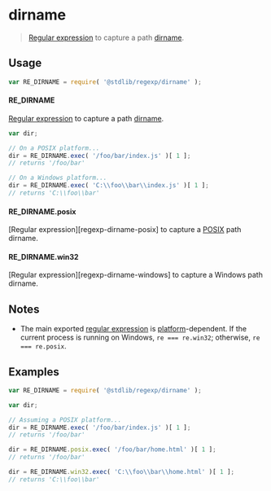 # dirname

> [Regular expression][regexp] to capture a path [dirname][dirname].


<section class="usage">

## Usage

``` javascript
var RE_DIRNAME = require( '@stdlib/regexp/dirname' );
```

#### RE_DIRNAME

[Regular expression][regexp] to capture a path [dirname][dirname]. 

``` javascript
var dir;

// On a POSIX platform...
dir = RE_DIRNAME.exec( '/foo/bar/index.js' )[ 1 ];
// returns '/foo/bar'

// On a Windows platform...
dir = RE_DIRNAME.exec( 'C:\\foo\\bar\\index.js' )[ 1 ];
// returns 'C:\\foo\\bar'
```


#### RE_DIRNAME.posix

[Regular expression][regexp-dirname-posix] to capture a [POSIX][posix] path dirname.


#### RE_DIRNAME.win32

[Regular expression][regexp-dirname-windows] to capture a Windows path dirname.

</section>

<!-- /.usage -->


<section class="notes">

## Notes

* The main exported [regular expression][regexp] is [platform][@stdlib/utils/is-windows]-dependent. If the current process is running on Windows, `re === re.win32`; otherwise, `re === re.posix`.

</section>

<!-- /.notes -->


<section class="examples">

## Examples

``` javascript
var RE_DIRNAME = require( '@stdlib/regexp/dirname' );

var dir;

// Assuming a POSIX platform...
dir = RE_DIRNAME.exec( '/foo/bar/index.js' )[ 1 ];
// returns '/foo/bar'

dir = RE_DIRNAME.posix.exec( '/foo/bar/home.html' )[ 1 ];
// returns '/foo/bar'

dir = RE_DIRNAME.win32.exec( 'C:\\foo\\bar\\home.html' )[ 1 ];
// returns 'C:\\foo\\bar'
```

</section>

<!-- /.examples -->


<section class="links">

[regexp]: https://developer.mozilla.org/en-US/docs/Web/JavaScript/Guide/Regular_Expressions
[dirname]: https://en.wikipedia.org/wiki/Dirname
[posix]: https://en.wikipedia.org/wiki/POSIX
[@stdlib/utils/is-windows]: https://github.com/stdlib-js/stdlib
[@stdlib/regexp/dirname-posix]: https://github.com/stdlib-js/stdlib
[@stdlib/regexp/dirname-windows]: https://github.com/stdlib-js/stdlib

</section>

<!-- /.links -->
